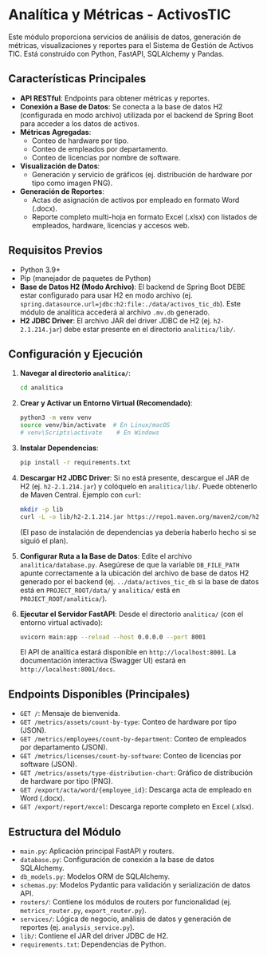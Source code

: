 # Analítica y Métricas - ActivosTIC

Este módulo proporciona servicios de análisis de datos, generación de métricas, visualizaciones y reportes para el Sistema de Gestión de Activos TIC. Está construido con Python, FastAPI, SQLAlchemy y Pandas.

## Características Principales

*   **API RESTful**: Endpoints para obtener métricas y reportes.
*   **Conexión a Base de Datos**: Se conecta a la base de datos H2 (configurada en modo archivo) utilizada por el backend de Spring Boot para acceder a los datos de activos.
*   **Métricas Agregadas**:
    *   Conteo de hardware por tipo.
    *   Conteo de empleados por departamento.
    *   Conteo de licencias por nombre de software.
*   **Visualización de Datos**:
    *   Generación y servicio de gráficos (ej. distribución de hardware por tipo como imagen PNG).
*   **Generación de Reportes**:
    *   Actas de asignación de activos por empleado en formato Word (.docx).
    *   Reporte completo multi-hoja en formato Excel (.xlsx) con listados de empleados, hardware, licencias y accesos web.

## Requisitos Previos

*   Python 3.9+
*   Pip (manejador de paquetes de Python)
*   **Base de Datos H2 (Modo Archivo)**: El backend de Spring Boot DEBE estar configurado para usar H2 en modo archivo (ej. `spring.datasource.url=jdbc:h2:file:./data/activos_tic_db`). Este módulo de analítica accederá al archivo `.mv.db` generado.
*   **H2 JDBC Driver**: El archivo JAR del driver JDBC de H2 (ej. `h2-2.1.214.jar`) debe estar presente en el directorio `analitica/lib/`.

## Configuración y Ejecución

1.  **Navegar al directorio `analitica/`**:
    ```bash
    cd analitica
    ```

2.  **Crear y Activar un Entorno Virtual (Recomendado)**:
    ```bash
    python3 -m venv venv
    source venv/bin/activate  # En Linux/macOS
    # venv\Scripts\activate    # En Windows
    ```

3.  **Instalar Dependencias**:
    ```bash
    pip install -r requirements.txt
    ```

4.  **Descargar H2 JDBC Driver**:
    Si no está presente, descargue el JAR de H2 (ej. `h2-2.1.214.jar`) y colóquelo en `analitica/lib/`.
    Puede obtenerlo de Maven Central. Ejemplo con `curl`:
    ```bash
    mkdir -p lib
    curl -L -o lib/h2-2.1.214.jar https://repo1.maven.org/maven2/com/h2database/h2/2.1.214/h2-2.1.214.jar
    ```
    (El paso de instalación de dependencias ya debería haberlo hecho si se siguió el plan).

5.  **Configurar Ruta a la Base de Datos**:
    Edite el archivo `analitica/database.py`. Asegúrese de que la variable `DB_FILE_PATH` apunte correctamente a la ubicación del archivo de base de datos H2 generado por el backend (ej. `../data/activos_tic_db` si la base de datos está en `PROJECT_ROOT/data/` y `analitica/` está en `PROJECT_ROOT/analitica/`).

6.  **Ejecutar el Servidor FastAPI**:
    Desde el directorio `analitica/` (con el entorno virtual activado):
    ```bash
    uvicorn main:app --reload --host 0.0.0.0 --port 8001
    ```
    El API de analítica estará disponible en `http://localhost:8001`. La documentación interactiva (Swagger UI) estará en `http://localhost:8001/docs`.

## Endpoints Disponibles (Principales)

*   `GET /`: Mensaje de bienvenida.
*   `GET /metrics/assets/count-by-type`: Conteo de hardware por tipo (JSON).
*   `GET /metrics/employees/count-by-department`: Conteo de empleados por departamento (JSON).
*   `GET /metrics/licenses/count-by-software`: Conteo de licencias por software (JSON).
*   `GET /metrics/assets/type-distribution-chart`: Gráfico de distribución de hardware por tipo (PNG).
*   `GET /export/acta/word/{employee_id}`: Descarga acta de empleado en Word (.docx).
*   `GET /export/report/excel`: Descarga reporte completo en Excel (.xlsx).

## Estructura del Módulo

*   `main.py`: Aplicación principal FastAPI y routers.
*   `database.py`: Configuración de conexión a la base de datos SQLAlchemy.
*   `db_models.py`: Modelos ORM de SQLAlchemy.
*   `schemas.py`: Modelos Pydantic para validación y serialización de datos API.
*   `routers/`: Contiene los módulos de routers por funcionalidad (ej. `metrics_router.py`, `export_router.py`).
*   `services/`: Lógica de negocio, análisis de datos y generación de reportes (ej. `analysis_service.py`).
*   `lib/`: Contiene el JAR del driver JDBC de H2.
*   `requirements.txt`: Dependencias de Python.
